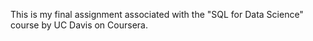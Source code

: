 This is my final assignment associated with the "SQL for Data Science" course by UC Davis on Coursera.